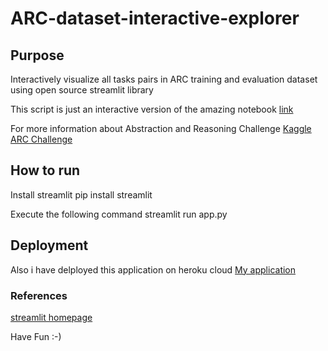 # ARC-dataset-interactive-explorer

## Purpose
Interactively visualize all tasks pairs in ARC training and evaluation dataset using open source streamlit library

This script is just an interactive version of the amazing notebook
[link](https://www.kaggle.com/boliu0/visualizing-all-task-pairs-with-gridlines)

For more information about Abstraction and Reasoning Challenge 
[Kaggle ARC Challenge](https://www.kaggle.com/c/abstraction-and-reasoning-challenge)

## How to run

Install streamlit
pip install streamlit

Execute the following command
streamlit run app.py

## Deployment
Also i have delployed this application on heroku cloud 
[My application](https://arc-dataset-interactive-explor.herokuapp.com/)

### References
[streamlit homepage](https://www.streamlit.io/)

Have Fun :-)
